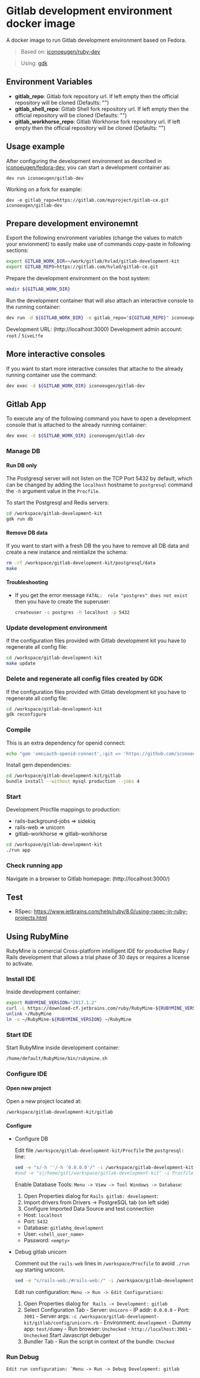 # Gitlab development environment docker image

A docker image to run Gitlab development environment based on Fedora.

> Based on: [iconoeugen/ruby-dev](https://hub.docker.com/r/iconoeugen/ruby-dev/)

> Using: [gdk](https://gitlab.com/gitlab-org/gitlab-development-kit)

## Environment Variables

- **gitlab_repo**: Gitlab fork repository url. If left empty then the official repository will be cloned (Defaults: "")
- **gitlab_shell_repo**: Gitlab Shell fork repository url. If left empty then the official repository will be cloned (Defaults: "")
- **gitlab_workhorse_repo**: Gitlab Workhorse fork repository url. If left empty then the official repository will be cloned (Defaults: "")

## Usage example

After configuring the development environment as described in [iconoeugen/fedora-dev](https://github.com/iconoeugen/docker-fedora-dev), you can start
a development container as:

```
dev run iconoeugen/gitlab-dev
```

Working on a fork for example:

```
dev -e gitlab_repo=https://gitlab.com/myproject/gitlab-ce.git iconoeugen/gitlab-dev
```

## Prepare development environemnt

Export the following environment variables (change the values to match your envionment) to easily make use of commands
copy-paste in following sections:

``` bash
export GITLAB_WORK_DIR=~/work/gitlab/hvlad/gitlab-development-kit
export GITLAB_REPO=https://gitlab.com/hvlad/gitlab-ce.git
```

Prepare the development environment on the host system:

``` bash
mkdir ${GITLAB_WORK_DIR}
```

Run the development container that will also attach an interactive console to the running container:

``` bash
dev run -d ${GITLAB_WORK_DIR} -e gitlab_repo="${GITLAB_REPO}" iconoeugen/gitlab-dev
```

Development URL: (http://localhost:3000)
Development admin account: `root` / `5iveL!fe`

## More interactive consoles

If you want to start more interactive consoles that attache to the already running container use the command:

``` bash
dev exec -d ${GITLAB_WORK_DIR} iconoeugen/gitlab-dev
```

## Gitlab App

To execute any of the following command you have to open a development console that is attached to the already
running container:

``` bash
dev exec -d ${GITLAB_WORK_DIR} iconoeugen/gitlab-dev
```

### Manage DB


#### Run DB only

The Postgresql server will not listen on the TCP Port 5432 by default, which can be changed by adding the `localhost` hostname to `postgresql` command the `-h` argument value in the `Procfile`.

To start the Postgresql and Redis servers:

``` bash
cd /workspace/gitlab-development-kit
gdk run db
```

#### Remove DB data

If you want to start with a fresh DB the you have to remove all DB data and create a new instance and reintialize the schema:

``` bash
rm -rf /workspace/gitlab-development-kit/postgresql/data
make
```

#### Troubleshooting

- If you get the error message `FATAL:  role "postgres" does not exist` then you have to create the superuser:
  ``` bash
  createuser -s postgres -h localhost -p 5432
  ```

### Update development environment

If the configuration files provided with Gitlab development kit you have to regenerate all config file:

``` bash
cd /workspace/gitlab-development-kit
make update
```

### Delete and regenerate all config files created by GDK

If the configuration files provided with Gitlab development kit you have to regenerate all config file:

``` bash
cd /workspace/gitlab-development-kit
gdk reconfigure
```

### Compile

This is an extra dependency for openid connect:

``` bash
echo "gem 'omniauth-openid-connect',:git => 'https://github.com/iconoeugen/omniauth-openid-connect.git', :branch => 'upstream_forks'" >> /workspace/gitlab-development-kit/gitlab/Gemfile
```

Install gem dependencies:

``` bash
cd /workspace/gitlab-development-kit/gitlab
bundle install --without mysql production --jobs 4
```

### Start

Development Procfile mappings to production:

- rails-background-jobs	=> sidekiq
- rails-web		=> unicorn
- gitlab-workhorse	=> gitlab-workhorse

``` bash
cd /workspave/gitlab-development-kit
./run app
```

### Check running app

Navigate in a browser to Gitlab homepage: (http://localhost:3000/)

## Test

- RSpec: https://www.jetbrains.com/help/ruby/8.0/using-rspec-in-ruby-projects.html

## Using RubyMine

RubyMine is comercial Cross-platform intelligent IDE for productive Ruby / Rails development that allows a trial phase
of 30 days or requires a license to activate.

### Install IDE

Inside development container:

``` bash
export RUBYMINE_VERSION="2017.1.2"
curl -L https://download-cf.jetbrains.com/ruby/RubyMine-${RUBYMINE_VERSION}.tar.gz | tar xvz -C ~/
unlink ~/RubyMine
ln -s ~/RubyMine-${RUBYMINE_VERSION} ~/RubyMine
```

### Start IDE

Start RubyMine inside development container:

``` bash
/home/default/RubyMine/bin/rubymine.sh
```

### Configure IDE

#### Open new project

Open a new project located at:

``` bash
/workspace/gitlab-development-kit/gitlab
```

#### Configure

- Configure DB

  Edit file `/workspce/gitlab-development-kit/Procfile` the `postgresql:` line:

  ``` bash
  sed -e "s/-h ''/-h '0.0.0.0'/" -i /workspace/gitlab-development-kit/Procfile
  #sed -e "s|/home/git|/workspace/gitlab-development-kit" -i Procfile
  ```

  Enable Database Tools: `Menu -> View -> Tool Windows -> Database`:
  1. Open Properties dialog for `Rails gitlab: development`:
  1. Import drivers from Drivers -> PostgreSQL tab (on left side)
  1. Configure Imported Data Source and test connection
    - Host: `localhost`
    - Port: `5432`
    - Database: `gitlabhq_development`
    - User: `<shell_user_name>`
    - Password: `<empty>`

- Debug gitlab unicorn

  Comment out the `rails-web` lines in `/workspace/Procfile` to avoid `./run app` starting unicorn.

  ``` bash
  sed -e "s/rails-web:/#rails-web:/" -i /workspace/gitlab-development-kit/Procfile
  ```

  Edit run configuration: `Menu -> Run -> Edit Configurations`:
  1. Open Properties dialog for ` Rails -> Development: gitlab`
	2. Select Configuration Tab
	  - Server: `Unicorn`
	  - IP addr: `0.0.0.0`
	  - Port: `3001`
	  - Server args: `-c /workspace/gitlab-development-kit/gitlab/config/unicorn.rb`
	  - Environment: `development`
	  - Dummy app: `test/dummy`
	  - Run browser: `Unchecked`
			- `http://localhost:3001`
			- `Unchecked` Start Javascript debuger
	3. Bundler Tab
	  - Run the script in context of the bundle: `Checked`

### Run Debug

    Edit run configuration: `Menu -> Run -> Debug Development: gitlab
